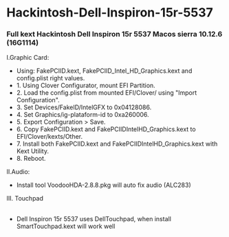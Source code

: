 # Hackintosh-Dell-Inspiron-15r-5537
### Full kext Hackintosh Dell Inspiron 15r 5537 Macos sierra 10.12.6 (16G1114)
I.Graphic Card:
  <ul><li>Using: FakePCIID.kext, FakePCIID_Intel_HD_Graphics.kext and config.plist right values.</li>
        <li>1. Using Clover Configurator, mount EFI Partition.</li>
        <li>2. Load the config.plist from mounted EFI/Clover/ using "Import Configuration".</li>
        <li>3. Set Devices/FakeID/IntelGFX to 0x04128086.</li>
        <li>4. Set Graphics/ig-plataform-id to 0xa260006.</li>
        <li>5. Export Configuration > Save.</li>
        <li>6. Copy FakePCIID.kext and FakePCIIDIntelHD_Graphics.kext to EFI/Clover/kexts/Other.</li>
        <li>7. Install both FakePCIID.kext and FakePCIIDIntelHD_Graphics.kext with Kext Utility.</li>
        <li>8. Reboot.</li>
</ul>

II.Audio:
  <ul>
    <li>Install tool VoodooHDA-2.8.8.pkg will auto fix audio (ALC283)</li>
  </ul>
III. Touchpad 
  <ul>
      <li> Dell Inspiron 15r 5537 uses DellTouchpad, when install SmartTouchpad.kext will work well
      </li>
  </ul>
